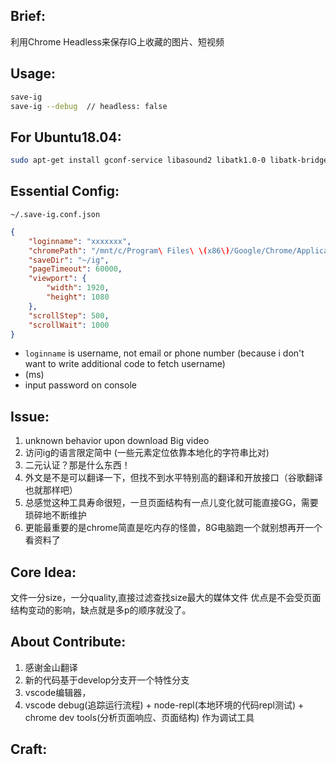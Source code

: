 ## Brief:
利用Chrome Headless来保存IG上收藏的图片、短视频

## Usage:
```bash
save-ig
save-ig --debug  // headless: false
```


## For Ubuntu18.04:
```bash
sudo apt-get install gconf-service libasound2 libatk1.0-0 libatk-bridge2.0-0 libc6 libcairo2 libcups2 libdbus-1-3 libexpat1 libfontconfig1 libgcc1 libgconf-2-4 libgdk-pixbuf2.0-0 libglib2.0-0 libgtk-3-0 libnspr4 libpango-1.0-0 libpangocairo-1.0-0 libstdc++6 libx11-6 libx11-xcb1 libxcb1 libxcomposite1 libxcursor1 libxdamage1 libxext6 libxfixes3 libxi6 libxrandr2 libxrender1 libxss1 libxtst6 ca-certificates fonts-liberation libappindicator1 libnss3 lsb-release xdg-utils wget
```

## Essential Config:
`~/.save-ig.conf.json`
```json
{
    "loginname": "xxxxxxx",
    "chromePath": "/mnt/c/Program\ Files\ \(x86\)/Google/Chrome/Application/chrome.exe",
    "saveDir": "~/ig",
    "pageTimeout": 60000,
    "viewport": {
        "width": 1920,
        "height": 1080
    },
    "scrollStep": 500,
    "scrollWait": 1000
}
```
* `loginname` is username, not email or phone number
 (because i don't want to write additional code to fetch username)
* (ms)
* input password on console
## Issue:

1. unknown behavior upon download Big video
2. 访问ig的语言限定简中 (一些元素定位依靠本地化的字符串比对)
3. 二元认证？那是什么东西！
4. 外文是不是可以翻译一下，但找不到水平特别高的翻译和开放接口（谷歌翻译也就那样吧）
5. 总感觉这种工具寿命很短，一旦页面结构有一点儿变化就可能直接GG，需要琐碎地不断维护
6. 更能最重要的是chrome简直是吃内存的怪兽，8G电脑跑一个就别想再开一个看资料了


## Core Idea:
文件一分size，一分quality,直接过滤查找size最大的媒体文件
优点是不会受页面结构变动的影响，缺点就是多p的顺序就没了。

## About Contribute:
1. 感谢金山翻译
2. 新的代码基于develop分支开一个特性分支
3. vscode编辑器，
4. vscode debug(追踪运行流程) + node-repl(本地环境的代码repl测试) + chrome dev tools(分析页面响应、页面结构) 作为调试工具

## Craft:

